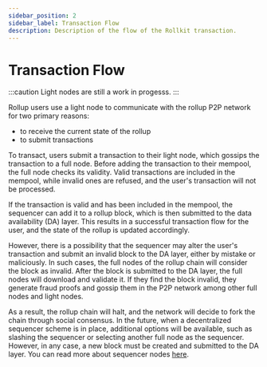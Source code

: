 ```yaml
---
sidebar_position: 2
sidebar_label: Transaction Flow
description: Description of the flow of the Rollkit transaction.
---
```


# Transaction Flow

:::caution
Light nodes are still a work in progesss.
:::

Rollup users use a light node to communicate with the rollup P2P network for two primary reasons:

- to receive the current state of the rollup
- to submit transactions

To transact, users submit a transaction to their light node, which gossips the transaction to a full node. Before adding the transaction to their mempool, the full node checks its validity. Valid transactions are included in the mempool, while invalid ones are refused, and the user's transaction will not be processed.

If the transaction is valid and has been included in the mempool, the sequencer can add it to a rollup block, which is then submitted to the data availability (DA) layer. This results in a successful transaction flow for the user, and the state of the rollup is updated accordingly.

However, there is a possibility that the sequencer may alter the user's transaction and submit an invalid block to the DA layer, either by mistake or maliciously. In such cases, the full nodes of the rollup chain will consider the block as invalid. After the block is submitted to the DA layer, the full nodes will download and validate it. If they find the block invalid, they generate fraud proofs and gossip them in the P2P network among other full nodes and light nodes.

As a result, the rollup chain will halt, and the network will decide to fork the chain through social consensus. In the future, when a decentralized sequencer scheme is in place, additional options will be available, such as slashing the sequencer or selecting another full node as the sequencer. However, in any case, a new block must be created and submitted to the DA layer. You can read more about sequencer nodes [here](./rollkit-stack.md#sequencer-node).
